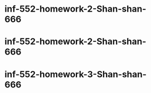 # inf-552-homework-2-Shan-shan-666
# inf-552-homework-2-Shan-shan-666
# inf-552-homework-3-Shan-shan-666
